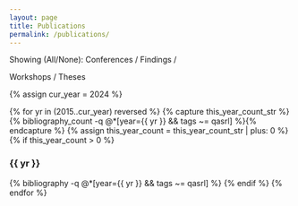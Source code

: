 ```yaml
---
layout: page
title: Publications
permalink: /publications/
---
```


Showing (<a class="venue-all-toggle">All</a>/<a class="venue-none-toggle">None</a>):
<a class="venue-conference-toggle">Conferences</a> /
<a class="venue-findings-toggle">Findings</a> /
<!-- <a class="venue-journal-toggle">Journals</a> / -->
<a class="venue-workshop-toggle">Workshops</a> /
<a class="venue-thesis-toggle">Theses</a>
<!-- <a class="venue-preprint-toggle">Preprints</a> -->


{% assign cur_year = 2024 %}

{% for yr in (2015..cur_year) reversed %}
  {% capture this_year_count_str %}{% bibliography_count -q @*[year={{ yr }} && tags ~= qasrl] %}{% endcapture %}
  {% assign this_year_count = this_year_count_str | plus: 0 %}
  {% if this_year_count > 0 %}
  <h3>{{ yr }}</h3>
  {% bibliography -q @*[year={{ yr }} && tags ~= qasrl] %}
  {% endif %}
{% endfor %}
